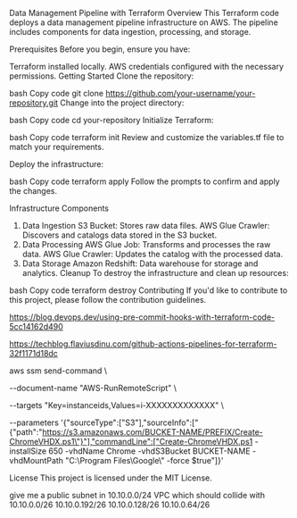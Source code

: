 Data Management Pipeline with Terraform
Overview
This Terraform code deploys a data management pipeline infrastructure on AWS. The pipeline includes components for data ingestion, processing, and storage.

Prerequisites
Before you begin, ensure you have:

Terraform installed locally.
AWS credentials configured with the necessary permissions.
Getting Started
Clone the repository:

bash
Copy code
git clone https://github.com/your-username/your-repository.git
Change into the project directory:

bash
Copy code
cd your-repository
Initialize Terraform:

bash
Copy code
terraform init
Review and customize the variables.tf file to match your requirements.

Deploy the infrastructure:

bash
Copy code
terraform apply
Follow the prompts to confirm and apply the changes.

Infrastructure Components
1. Data Ingestion
S3 Bucket: Stores raw data files.
AWS Glue Crawler: Discovers and catalogs data stored in the S3 bucket.
2. Data Processing
AWS Glue Job: Transforms and processes the raw data.
AWS Glue Crawler: Updates the catalog with the processed data.
3. Data Storage
Amazon Redshift: Data warehouse for storage and analytics.
Cleanup
To destroy the infrastructure and clean up resources:

bash
Copy code
terraform destroy
Contributing
If you'd like to contribute to this project, please follow the contribution guidelines.

https://blog.devops.dev/using-pre-commit-hooks-with-terraform-code-5cc14162d490

https://techblog.flaviusdinu.com/github-actions-pipelines-for-terraform-32f1171d18dc

aws ssm send-command \

--document-name "AWS-RunRemoteScript" \

--targets "Key=instanceids,Values=i-XXXXXXXXXXXXX" \

--parameters '{"sourceType":["S3"],"sourceInfo":["{\"path\":\"https://s3.amazonaws.com/BUCKET-NAME/PREFIX/Create-ChromeVHDX.ps1\"}"],"commandLine":["Create-ChromeVHDX.ps1 -installSize 650 -vhdName Chrome -vhdS3Bucket BUCKET-NAME -vhdMountPath \"C:\\Program Files\\Google\\\" -force $true"]}'


License
This project is licensed under the MIT License.

give me a public subnet in 10.10.0.0/24 VPC which should collide with 10.10.0.0/26 10.10.0.192/26 10.10.0.128/26 10.10.0.64/26
